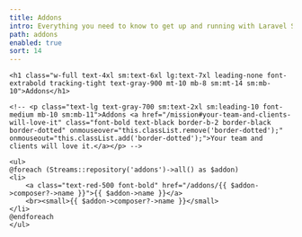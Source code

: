 ```yaml
---
title: Addons
intro: Everything you need to know to get up and running with Laravel Streams.
path: addons
enabled: true
sort: 14
---
```


<div class="flex flex-col px-16">
    
    <h1 class="w-full text-4xl sm:text-6xl lg:text-7xl leading-none font-extrabold tracking-tight text-gray-900 mt-10 mb-8 sm:mt-14 sm:mb-10">Addons</h1>

    <!-- <p class="text-lg text-gray-700 sm:text-2xl sm:leading-10 font-medium mb-10 sm:mb-11">Addons <a href="/mission#your-team-and-clients-will-love-it" class="font-bold text-black border-b-2 border-black border-dotted" onmouseover="this.classList.remove('border-dotted');" onmouseout="this.classList.add('border-dotted');">Your team and clients will love it.</a></p> -->

    <ul>
    @foreach (Streams::repository('addons')->all() as $addon)
    <li>
        <a class="text-red-500 font-bold" href="/addons/{{ $addon->composer?->name }}">{{ $addon->name }}</a>
        <br><small>{{ $addon->composer?->name }}</small>
    </li>
    @endforeach
    </ul>
    
</div>
